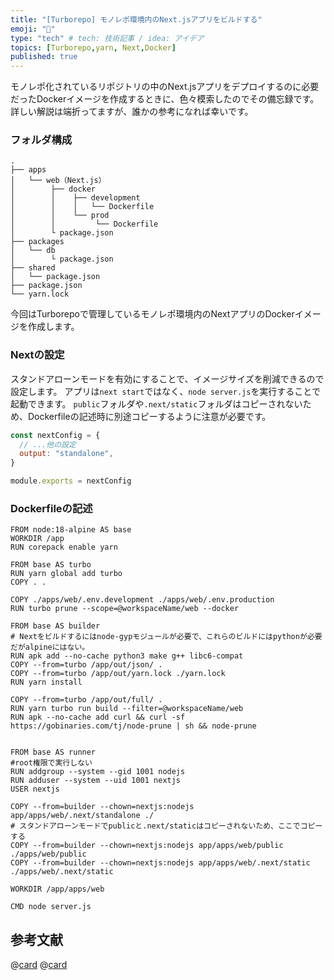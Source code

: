 ```yaml
---
title: "[Turborepo] モノレポ環境内のNext.jsアプリをビルドする"
emoji: "🦖"
type: "tech" # tech: 技術記事 / idea: アイデア
topics: [Turborepo,yarn, Next,Docker]
published: true
---
```

モノレポ化されているリポジトリの中のNext.jsアプリをデプロイするのに必要だったDockerイメージを作成するときに、色々模索したのでその備忘録です。詳しい解説は端折ってますが、誰かの参考になれば幸いです。

### フォルダ構成
```
.
├── apps
│   └── web（Next.js）
│        ├── docker
│        │    ├── development
│        │    │   └── Dockerfile
│        │    └── prod
│        │         └── Dockerfile
│        └ package.json
├── packages
│   └── db
│        └ package.json
├── shared
│   └── package.json
├── package.json
└── yarn.lock
```

今回はTurborepoで管理しているモノレポ環境内のNextアプリのDockerイメージを作成します。


### Nextの設定
スタンドアローンモードを有効にすることで、イメージサイズを削減できるので設定します。
アプリは`next start`ではなく、`node server.js`を実行することで起動できます。
`public`フォルダや`.next/static`フォルダはコピーされないため、Dockerfileの記述時に別途コピーするように注意が必要です。

```javascript:next.config.js
const nextConfig = {
  // ...他の設定
  output: "standalone",
}

module.exports = nextConfig
```



### Dockerfileの記述

```Dockerfile:Dockerfile
FROM node:18-alpine AS base
WORKDIR /app
RUN corepack enable yarn

FROM base AS turbo
RUN yarn global add turbo
COPY . .

COPY ./apps/web/.env.development ./apps/web/.env.production
RUN turbo prune --scope=@workspaceName/web --docker

FROM base AS builder
# Nextをビルドするにはnode-gypモジュールが必要で、これらのビルドにはpythonが必要だがalpineにはない。
RUN apk add --no-cache python3 make g++ libc6-compat
COPY --from=turbo /app/out/json/ .
COPY --from=turbo /app/out/yarn.lock ./yarn.lock
RUN yarn install

COPY --from=turbo /app/out/full/ .
RUN yarn turbo run build --filter=@workspaceName/web
RUN apk --no-cache add curl && curl -sf https://gobinaries.com/tj/node-prune | sh && node-prune


FROM base AS runner
#root権限で実行しない
RUN addgroup --system --gid 1001 nodejs
RUN adduser --system --uid 1001 nextjs
USER nextjs

COPY --from=builder --chown=nextjs:nodejs app/apps/web/.next/standalone ./
# スタンドアローンモードでpublicと.next/staticはコピーされないため、ここでコピーする
COPY --from=builder --chown=nextjs:nodejs app/apps/web/public ./apps/web/public
COPY --from=builder --chown=nextjs:nodejs app/apps/web/.next/static ./apps/web/.next/static

WORKDIR /app/apps/web

CMD node server.js
```


## 参考文献
@[card](https://turbo.build/repo/docs/handbook/deploying-with-docker)
@[card](https://nextjs.org/docs/pages/api-reference/next-config-js/output#automatically-copying-traced-files)